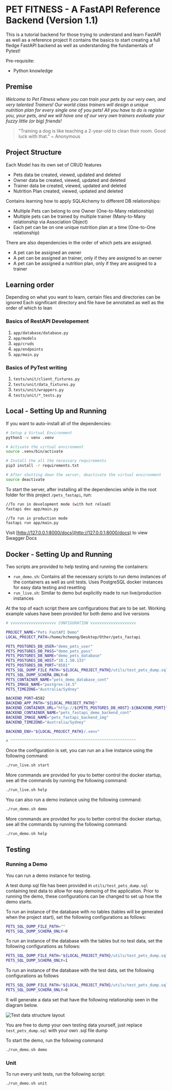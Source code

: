 # PET FITNESS - A FastAPI Reference Backend (Version 1.1)

This is a tutorial backend for those trying to understand and learn FastAPI as well as a reference project
It contains the basics to start creating a full fledge FastAPI backend as well as understanding the fundamentals of Pytest!

Pre-requisite:
- Python knowledge

## Premise

*Welcome to Pet Fitness where you can train your pets by our very own, and very talented Trainers!*
*Our world class trainers will design a unique nutrition plan for every single one of you pets!*
*All you have to do is register you, your pets, and we will have one of our very own trainers evaluate your fuzzy little (or big) friends!*

> "Training a dog is like teaching a 2-year-old to clean their room. Good luck with that." ~ Anonymous

## Project Structure

Each Model has its own set of CRUD features
- Pets data be created, viewed, updated and deleted
- Owner data be created, viewed, updated and deleted
- Trainer data be created, viewed, updated and deleted
- Nutrition Plan created, viewed, updated and deleted

Contains learning how to apply SQLAlchemy to different DB relationships:
- Multiple Pets can belong to one Owner (One-to-Many relationship)
- Multiple pets can be trained by multiple trainer (Many-to-Many relationship via Association Object)
- Each pet can be on one unique nutrition plan at a time (One-to-One relationship)

There are also dependencies in the order of which pets are assigned.
- A pet can be assigned an owner
- A pet can be assigned an trainer, only if they are assigned to an owner
- A pet can be assigned a nutrition plan, only if they are assigned to a trainer

## Learning order

Depending on what you want to learn, certain files and directories can be ignored
Each significant directory and file have be annotated as well as the order of which to lean

### Basics of RestAPI Developement
1. `app/database/database.py`
2. `app/models`
3. `app/cruds`
4. `app/endpoints`
5. `app/main.py`

### Basics of PyTest writing
1. `tests/unit/client_fixtures.py`
2. `tests/unit/data_fixtures.py`
3. `tests/unit/wrappers.py`
4. `tests/unit/*_tests.py`

## Local - Setting Up and Running 

If you want to auto-install all of the dependencies:
```bash
# Setup a Virtual Environment
python3 -v venv .venv

# Activate the virtual environment
source .venv/bin/activate

# Install the all the necessary requirements
pip3 install -r requirements.txt

# After shutting down the server, deactivate the virtual environment
source deactivate 
```

To start the server, after installing all the dependencies while in the root folder for this project `/pets_fastapi`, run:

```bash
//To run in development mode (with hot reload)
fastapi dev app/main.py

//To run in production mode
fastapi run app/main.py
```

Visit [http://127.0.0.1:8000/docs](http://127.0.0.1:8000/docs) to view Swagger Docs

## Docker - Setting Up and Running

Two scripts are provided to help testing and running the containers:
- `run_demo.sh`: Contains all the necessary scripts to run demo instances of the containers as well as unit tests. Uses PostgreSQL docker instances for easy data testing and resetting
- `run_live.sh`: Similar to demo but explicitly made to run live/production instances

At the top of each script there are configurations that are to be set. Working example values have been provided for both demo and live versions

```bash
# vvvvvvvvvvvvvvvvvvvv CONFIGURATION vvvvvvvvvvvvvvvvvvvv

PROJECT_NAME="Pets FastAPI Demo"
LOCAL_PROJECT_PATH=/home/hcheong/Desktop/Other/pets_fastapi

PETS_POSTGRES_DB_USER="demo_pets_user"
PETS_POSTGRES_DB_PASS="demo_pets_pass"
PETS_POSTGRES_DB_NAME="demo_pets_database"
PETS_POSTGRES_DB_HOST="10.1.50.133"
PETS_POSTGRES_DB_PORT="8581"
PETS_SQL_DUMP_FILE_PATH="${LOCAL_PROJECT_PATH}/utils/test_pets_dump.sql"
PETS_SQL_DUMP_SCHEMA_ONLY=0
PETS_CONTAINER_NAME="pets_demo_database_cont"
PETS_IMAGE_NAME="postgres:14.5"
PETS_TIMEZONE="Australia/Sydney"

BACKEND_PORT=8582
BACKEND_APP_PATH="${LOCAL_PROJECT_PATH}"
BACKEND_CONTAINER_URL="http://${PETS_POSTGRES_DB_HOST}:${BACKEND_PORT}"
BACKEND_CONTAINER_NAME="pets_fastapi_demo_backend_cont"
BACKEND_IMAGE_NAME="pets_fastapi_backend_img"
BACKEND_TIMEZONE="Australia/Sydney"

BACKEND_ENV="${LOCAL_PROJECT_PATH}/.venv"

# ^^^^^^^^^^^^^^^^^^^^^^^^^^^^^^^^^^^^^^^^^^^^^^^^^^^^^^^
```

Once the configuration is set, you can run an a live instance using the following command:

```bash
./run_live.sh start
```

More commands are provided for you to better control the docker startup, see all the commands by running the following command:

```bash
./run_live.sh help
```

You can also run a demo instance using the following command:

```bash
./run_demo.sh demo
```
More commands are provided for you to better control the docker startup, see all the commands by running the following command:

```bash
./run_demo.sh help
```

## Testing

### Running a Demo

You can run a demo instance for testing.

A test dump sql file has been provided in `utils/test_pets_dump.sql` containing test data to allow for easy demoing of the application.
Prior to running the demo, these configurations can be changed to set up how the demo starts.

To run an instance of the database with no tables (tables will be generated when the project start), set the following configurations as follows:

```bash
PETS_SQL_DUMP_FILE_PATH=""
PETS_SQL_DUMP_SCHEMA_ONLY=0
```

To run an instance of the database with the tables but no test data, set the following configurations as follows:

```bash
PETS_SQL_DUMP_FILE_PATH="${LOCAL_PROJECT_PATH}/utils/test_pets_dump.sql"
PETS_SQL_DUMP_SCHEMA_ONLY=1
```

To run an instance of the database with the test data, set the following configurations as follows

```bash
PETS_SQL_DUMP_FILE_PATH="${LOCAL_PROJECT_PATH}/utils/test_pets_dump.sql"
PETS_SQL_DUMP_SCHEMA_ONLY=0
```

It will generate a data set that have the following relationship seen in the diagram below.

![Test data structure layout](image.png)

You are free to dump your own testing data yourself, just replace `test_pets_dump.sql` with your own .sql file dump

To start the demo, run the following command

```bash
./run_demo.sh demo
```

### Unit

To run every unit tests, run the following script:

```bash
./run_demo.sh unit
```

